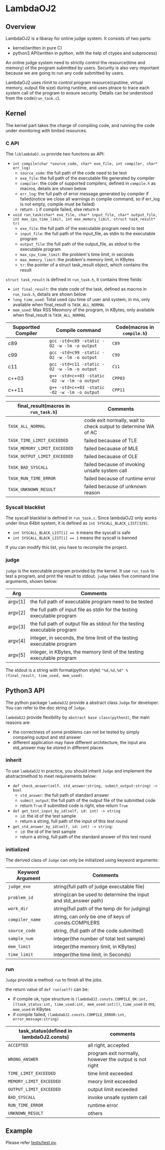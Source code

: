 LambdaOJ2
=========

## Overview

LambdaOJ2 is a libaray for online judge system. It consists of two parts:

* kernel(written in pure C)
* python3 API(written in python, with the help of ctypes and subprocess)

An online judge system need to strictly control the resource(time and memory) of the program submitted by users. Security is also very important because we are going to run any code submitted by users.

LambdaOJ2 uses rlimit to control program resource(cputime, virtual memory, output file size) during runtime, and uses ptrace to trace each system call of the program to ensure security. Details can be understood from the code(`run_task.c`).

## Kernel

The kernel part takes the charge of compiling code, and running the code under monitoring with limited resources.

### C API

The `liblambdaOJ.so` provide two functons as API:
* `int compile(char *source_code, char* exe_file, int compiler, char* err_log)`
  + `source_code`: the full path of the code need to be test
  + `exe_file`: the full path of the executable file generated by compiler
  + `compiler`: the code of supported compilers, defined in `compile.h` as macros, details are shown below
  + `err_log`: the full path of error message generated by compiler if failed(notice we close all warnings in compile command, so if err_log is not empty, compile must be failed)
  + return `-1` if compile failed, else return `0`
* `void run_task(char* exe_file, char* input_file, char* output_file, int max_cpu_time_limit, int max_memory_limit, struct task_result* tr)`
  + `exe_file`: the full path of the executable program need to test
  + `input_file`: the full path of the input_file, as stdin to the executable program
  + `output_file`: the full path of the output_file, as stdout to the executable program
  + `max_cpu_time_limit`: the problem's time limit, in seconds
  + `max_memory_limit`: the problem's memory limit, in KBytes
  + `tr`: the pointer of a struct task_result object, which contains the result

`struct task_result` is defined in `run_task.h`, it contains three fields:
* `int final_result`: the state code of the task, defined as macros in `run_task.h`, details are shown below
* `long time_used`: Total used cpu time of user and system, in ms, only available when final_result is `TASK_ALL_NORMAL`
* `mem_used`: Max RSS Meomory of the program, in KBytes, only available when final_result is `TASK_ALL_NORMAL`

Supportted Compiler | Compile command | Code(macros in `compile.h`)
--------------------|---------------|------------------------------
c89 | `gcc -std=c89 -static -O2 -w -lm -o output` | `C89`
c99 | `gcc -std=c99 -static -O2 -w -lm -o output` | `C99`
c11 | `gcc -std=c11 -static -O2 -w -lm -o output` | `C11`
c++03| `g++ -std=c++03 -static -O2 -w -lm -o output` | `CPP03`
c++11| `g++ -std=c++03 -static -O2 -w -lm -o output` | `CPP11`

final_result(macros in `run_task.h`) | Comments
-------------|----------------------------------------------
`TASK_ALL_NORMAL` | code exit normally, wait to check output to determine WA of AC
`TASK_TIME_LIMIT_EXCEEDED` | failed becauase of TLE
`TASK_MEMORY_LIMIT_EXCEEDED`| failed becauase of MLE
`TASK_OUTPUT_LIMIT_EXCEEDED`| failed becauase of OLE
`TASK_BAD_SYSCALL`| failed because of invoking unsafe system call
`TASK_RUN_TIME_ERROR`| failed because of runtime error
`TASK_UNKNOWN_RESULT`| failed because of unknown reason

### Syscall blacklist

The syscall blacklist is defined in `run_task.c`. Since lambdaOJ2 only works under linux 64bit system, it is defined as `int SYSCALL_BLACK_LIST[329]`.

* `int SYSCALL_BLACK_LIST[i] == 0` means the syscall is safe
* `int SYSCALL_BLACK_LIST[i] == 1` means the syscall is banned

If you can modify this list,  you have to recompile the project.

### judge

`judge` is the executable program provided by the kernel. It use `run_task` to test a program, and print the result to stdout. `judge` takes five command line arguments, shown below:

Arg     |Comments
--------|------------
argv[1] | the full path of executable program need to be tested
argv[2] | the full path of input file as stdin for the testing executable program
argv[3] | the full path of output file as stdout for the testing executable program
argv[4] | integer, in seconds, the time limit of the testing executable program
argv[5] | integer, in KBytes,  the memory limit of the testing executable program

The stdout is a string with format(python style) `"%d,%d,%d" % (final_result, time_used, mem_used)`.

## Python3 API

The python package `lambdaOJ2` provide a abstract class `Judge` for developer. You can refer to the doc string of `Judge`.

`lambdaOJ2` provide flexibility by `abstract base class(python3)`, the main reasons are:
* the correctness of some problems can not be tested by simply comparing output and std answer
* different application may have different architecture, the input ans std_answer may be stored in different places

### inherit

To use `lambdaOJ2` in practice, you should inherit `Judge` and implement the abstractmethod to meet requirements below:
* `def check_answer(self, std_answer:string, submit_output:string) -> bool`
  + `std_answer`: the full path of standard answer
  + `submit_output`: the full path of the output file of the submitted code
  + return `True` if submitted code is right, else return `True`
* `def get_test_input_by_id(self, id: int) -> string`
  + `id`: the id of the test sample
  + return a string, full path of the input of this test round
* `get_std_answer_by_id(self, id: int) -> string`:
  + `id`: the id of the test sample
  + return a string, full path of the standard answer of this test round

### initialized

The derived class of `Judge` can only be initialized using keyword arguments:

Keyword Argument | Comments
-----------------|---------------------
`judge_exe`| string(full path of judge executable file)
`problem_id`| string(can be used to determine the input and std_answer path)
`work_dir`| string(full path of the temp dir for judging)
`compiler_name`| string, can only be one of keys of .consts.COMPILERS
`source_code`| string, (full path of the code submitted)
`sample_num`| integer(the number of total test sample)
`mem_limit`| integer(the memory limit, in KBytes)
`time_limit`| integer(the time limit, in Seconds)

### run

`Judge` provide a method `run` to finish all the jobs.

the return value of `def run(self)` can be:
* if compile ok, type structure is `(lambdaOJ2.consts.COMPILE_OK:int, [(task_status:int, time_used:int, mem_used:int)])`, `time_used` in ms, `mem_used` in KBytes
* if compile failed, `(lambdaOJ2.consts.COMPILE_ERROR:int, error_message:string)`

task_status(defined in lambdaOJ2.consts) | comments
-------------------------|--------------------------
`ACCEPTED` | all right, accepted
`WRONG_ANSWER`| program exit normally, however the output is not right
`TIME_LIMIT_EXCEEDED`|time limit exceeded
`MEMORY_LIMIT_EXCEEDED`|meory limit exceeded
`OUTPUT_LIMIT_EXCEEDED`|output limit exceeded
`BAD_SYSCALL`|invoke unsafe system call
`RUN_TIME_ERROR`|runtime error
`UNKNOWN_RESULT`| others

## Example

Please refer [tests/test.py](https://github.com/kainwen/lambdaOJ2/blob/master/tests/test.py).
